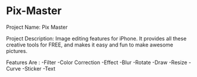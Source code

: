 # Pix-Master

Project Name: Pix Master

Project Description:
Image editing features for iPhone. It provides all these creative tools for FREE, and makes it easy and fun to make awesome pictures.

Features Are : 
-Filter
-Color Correction
-Effect
-Blur 
-Rotate
-Draw
-Resize
-Curve
-Sticker
-Text
